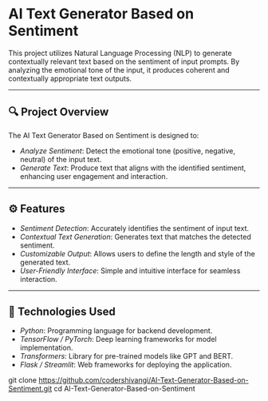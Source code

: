 # AI Text Generator Based on Sentiment

This project utilizes Natural Language Processing (NLP) to generate contextually relevant text based on the sentiment of input prompts. By analyzing the emotional tone of the input, it produces coherent and contextually appropriate text outputs.

---

## 🔍 Project Overview

The AI Text Generator Based on Sentiment is designed to:

- *Analyze Sentiment*: Detect the emotional tone (positive, negative, neutral) of the input text.
- *Generate Text*: Produce text that aligns with the identified sentiment, enhancing user engagement and interaction.

---

## ⚙ Features

- *Sentiment Detection*: Accurately identifies the sentiment of input text.
- *Contextual Text Generation*: Generates text that matches the detected sentiment.
- *Customizable Output*: Allows users to define the length and style of the generated text.
- *User-Friendly Interface*: Simple and intuitive interface for seamless interaction.

---

## 🧪 Technologies Used

- *Python*: Programming language for backend development.
- *TensorFlow / PyTorch*: Deep learning frameworks for model implementation.
- *Transformers*: Library for pre-trained models like GPT and BERT.
- *Flask / Streamlit*: Web frameworks for deploying the application.


git clone https://github.com/codershivangi/AI-Text-Generator-Based-on-Sentiment.git
cd AI-Text-Generator-Based-on-Sentiment
